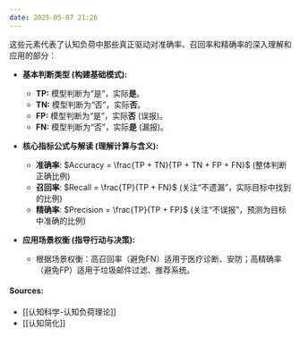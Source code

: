 ```yaml
---
date: 2025-05-07 21:26
---
```


这些元素代表了认知负荷中那些真正驱动对准确率、召回率和精确率的深入理解和应用的部分：

*   **基本判断类型 (构建基础模式):**
    *   **TP:** 模型判断为“是”，实际**是**。
    *   **TN:** 模型判断为“否”，实际**否**。
    *   **FP:** 模型判断为“是”，实际**否** (误报)。
    *   **FN:** 模型判断为“否”，实际**是** (漏报)。

*   **核心指标公式与解读 (理解计算与含义):**
    *   **准确率**: $Accuracy = \frac{TP + TN}{TP + TN + FP + FN}$ (整体判断正确比例)
    *   **召回率**: $Recall = \frac{TP}{TP + FN}$ (关注“不遗漏”，实际目标中找到的比例)
    *   **精确率**: $Precision = \frac{TP}{TP + FP}$ (关注“不误报”，预测为目标中准确的比例)

*   **应用场景权衡 (指导行动与决策):**
    *   根据场景权衡：高召回率（避免FN）适用于医疗诊断、安防；高精确率（避免FP）适用于垃圾邮件过滤、推荐系统。

#### Sources:

- [[认知科学-认知负荷理论]]
- [[认知简化]]